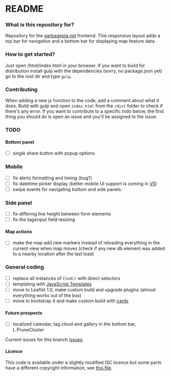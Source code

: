 # README #

### What is this repository for? ###
Repository for the [garbagepla.net](http://www.garbagepla.net) frontend. This responsive layout adds a top bar for navigation and a bottom bar for displaying map feature data.

### How to get started? ###
Just open /html/index.html in your browser. If you want to build for distribution install gulp with the dependencies (sorry, no package.json yet) go to the root dir and type `gulp`.

### Contributing
When adding a new js function to the code, add a comment about what it does. Build with gulp and open `index.html` from the `/dist` folder to check if there's any error. If you want to contribute to a specific todo below, the first thing you should do is open an issue and you'll be assigned to the issue.

### TODO

#### Bottom panel
- [ ] single share button with popup options

### Mobile
- [ ] fix alerts formatting and timing (bug?)
- [ ] fix datetime picker display (better mobile UI support is coming in [V5](https://github.com/Eonasdan/bootstrap-datetimepicker/issues/841))
- [ ] swipe events for navigating bottom and side panels

### Side panel
- [ ] fix differing line height between form elements
- [ ] fix the tagsinput field resizing

#### Map actions
- [ ] make the map add new markers instead of reloading everything in the current view when map moves (check if any new db element was added to a nearby location after the last load)

### General coding
- [ ] replace all instances of `find()` with direct selectors
- [ ] templating with [JavaScript Templates](https://github.com/blueimp/JavaScript-Templates)
- [ ] move to Leaflet 1.0, make custom build and upgrade plugins (almost everything works out of the box)
- [ ] move to bootstrap 4 and make custom build with [cards](http://v4-alpha.getbootstrap.com/components/card)

#### Future prospects
- [ ] localized calendar, tag cloud and gallery in the bottom bar, L.PruneCluster

Current issues for this branch [issues](https://github.com/garbageplanet/web-ui/labels/branch%3Abottom-bar).

#### Licence
This code is available under a slightly modified ISC licence but some parts have a different copyright information, see [this file](https://github.com/garbageplanet/web-ui/blob/dev/license.md).
